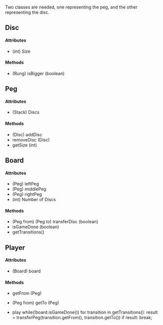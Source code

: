 Two classes are needed, one representing the peg, and the other representing the disc.

## Disc
#### Attributes
* (int) Size
#### Methods
* (Rung) isBigger (boolean)

## Peg
#### Attributes
* (Stack) Discs
#### Methods
* (Disc) addDisc
* removeDisc (Disc)
* getSize (int)

## Board
#### Attributes
* (Peg) leftPeg
* (Peg) middlePeg
* (Peg) rightPeg
* (int) Number of Discs
#### Methods
* (Peg from) (Peg to) transferDisc (boolean)
* isGameDone (boolean)
* getTransitions()

## Player
#### Attributes
* (Board) board
#### Methods
* getFrom (Peg)

* (Peg from) getTo (Peg)
* play
    while(!board.isGameDone())
        for transition in getTransitions():
            result = transferPeg(transition.getFrom(), transition.getTo())
            if result:
              break;